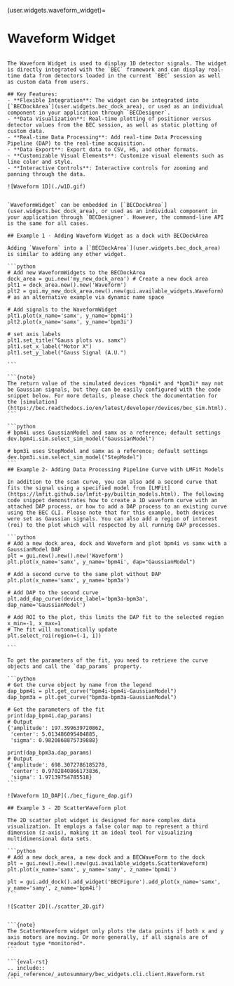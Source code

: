 (user.widgets.waveform_widget)=

# Waveform Widget

````{tab} Overview

The Waveform Widget is used to display 1D detector signals. The widget is directly integrated with the `BEC` framework and can display real-time data from detectors loaded in the current `BEC` session as well as custom data from users.

## Key Features:
- **Flexible Integration**: The widget can be integrated into [`BECDockArea`](user.widgets.bec_dock_area), or used as an individual component in your application through `BECDesigner`.
- **Data Visualization**: Real-time plotting of positioner versus detector values from the BEC session, as well as static plotting of custom data.
- **Real-time Data Processing**: Add real-time Data Processing Pipeline (DAP) to the real-time acquisition.
- **Data Export**: Export data to CSV, H5, and other formats.
- **Customizable Visual Elements**: Customize visual elements such as line color and style.
- **Interactive Controls**: Interactive controls for zooming and panning through the data.

![Waveform 1D](./w1D.gif)
````

````{tab} Examples - CLI

`WaveformWidget` can be embedded in [`BECDockArea`](user.widgets.bec_dock_area), or used as an individual component in your application through `BECDesigner`. However, the command-line API is the same for all cases.

## Example 1 - Adding Waveform Widget as a dock with BECDockArea

Adding `Waveform` into a [`BECDockArea`](user.widgets.bec_dock_area) is similar to adding any other widget. 

```python
# Add new WaveformWidgets to the BECDockArea
dock_area = gui.new('my_new_dock_area') # Create a new dock area
plt1 = dock_area.new().new('Waveform')
plt2 = gui.my_new_dock_area.new().new(gui.available_widgets.Waveform) # as an alternative example via dynamic name space

# Add signals to the WaveformWidget
plt1.plot(x_name='samx', y_name='bpm4i')
plt2.plot(x_name='samx', y_name='bpm3i')

# set axis labels
plt1.set_title("Gauss plots vs. samx")
plt1.set_x_label("Motor X")
plt1.set_y_label("Gauss Signal (A.U.")

```

```{note}
The return value of the simulated devices *bpm4i* and *bpm3i* may not be Gaussian signals, but they can be easily configured with the code snippet below. For more details, please check the documentation for the [simulation](https://bec.readthedocs.io/en/latest/developer/devices/bec_sim.html).
```

```python
# bpm4i uses GaussianModel and samx as a reference; default settings
dev.bpm4i.sim.select_sim_model("GaussianModel")

# bpm3i uses StepModel and samx as a reference; default settings
dev.bpm3i.sim.select_sim_model("StepModel")
```
## Example 2- Adding Data Processing Pipeline Curve with LMFit Models

In addition to the scan curve, you can also add a second curve that fits the signal using a specified model from [LMFit](https://lmfit.github.io/lmfit-py/builtin_models.html). The following code snippet demonstrates how to create a 1D waveform curve with an attached DAP process, or how to add a DAP process to an existing curve using the BEC CLI. Please note that for this example, both devices were set as Gaussian signals. You can also add a region of interest (roi) to the plot which will respected by all running DAP processes. 

```python
# Add a new dock_area, dock and Waveform and plot bpm4i vs samx with a GaussianModel DAP
plt = gui.new().new().new('Waveform')
plt.plot(x_name='samx', y_name='bpm4i', dap="GaussianModel")

# Add a second curve to the same plot without DAP
plt.plot(x_name='samx', y_name='bpm3a')

# Add DAP to the second curve
plt.add_dap_curve(device_label='bpm3a-bpm3a', dap_name='GaussianModel')

# Add ROI to the plot, this limits the DAP fit to the selected region x_min=-1, x_max=1
# The fit will automatically update
plt.select_roi(region=(-1, 1))

```

To get the parameters of the fit, you need to retrieve the curve objects and call the `dap_params` property.

```python
# Get the curve object by name from the legend
dap_bpm4i = plt.get_curve("bpm4i-bpm4i-GaussianModel")
dap_bpm3a = plt.get_curve("bpm3a-bpm3a-GaussianModel")

# Get the parameters of the fit
print(dap_bpm4i.dap_params)
# Output
{'amplitude': 197.399639720862,
 'center': 5.013486095404885,
 'sigma': 0.9820868875739888}

print(dap_bpm3a.dap_params)
# Output
{'amplitude': 698.3072786185278,
 'center': 0.9702840866173836,
 'sigma': 1.97139754785518}
```

![Waveform 1D_DAP](./bec_figure_dap.gif)

## Example 3 - 2D ScatterWaveform plot

The 2D scatter plot widget is designed for more complex data visualization. It employs a false color map to represent a third dimension (z-axis), making it an ideal tool for visualizing multidimensional data sets.

```python
# Add a new dock_area, a new dock and a BECWaveForm to the dock
plt = gui.new().new().new(gui.available_widgets.ScatterWaveform)
plt.plot(x_name='samx', y_name='samy', z_name='bpm4i')

plt = gui.add_dock().add_widget('BECFigure').add_plot(x_name='samx', y_name='samy', z_name='bpm4i')
```

![Scatter 2D](./scatter_2D.gif)


```{note}
The ScatterWaveform widget only plots the data points if both x and y axis motors are moving. Or more generally, if all signals are of readout type *monitored*.
```

````

````{tab} API
```{eval-rst}  
.. include:: /api_reference/_autosummary/bec_widgets.cli.client.Waveform.rst
```
````
